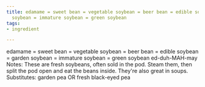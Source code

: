 ```yaml
---
title: edamame = sweet bean = vegetable soybean = beer bean = edible soybean = garden
  soybean = immature soybean = green soybean
tags:
- ingredient

---
```

edamame = sweet bean = vegetable soybean = beer bean = edible soybean = garden soybean = immature soybean = green soybean ed-duh-MAH-may Notes: These are fresh soybeans, often sold in the pod. Steam them, then split the pod open and eat the beans inside. They're also great in soups. Substitutes: garden pea OR fresh black-eyed pea
